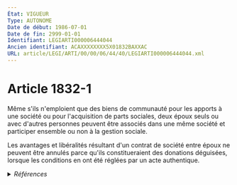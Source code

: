 ```yaml
---
État: VIGUEUR
Type: AUTONOME
Date de début: 1986-07-01
Date de fin: 2999-01-01
Identifiant: LEGIARTI000006444044
Ancien identifiant: ACAXXXXXXXX5X01832BAXXAC
URL: article/LEGI/ARTI/00/00/06/44/40/LEGIARTI000006444044.xml
---
```


<h1>Article 1832-1</h1>

Même s'ils n'emploient que des biens de communauté pour les apports à une
société ou pour l'acquisition de parts sociales, deux époux seuls ou avec
d'autres personnes peuvent être associés dans une même société et participer
ensemble ou non à la gestion sociale.<br />

Les avantages et libéralités résultant d'un contrat de société entre époux ne
peuvent être annulés parce qu'ils constitueraient des donations déguisées,
lorsque les conditions en ont été réglées par un acte authentique.


<details>
  <summary><em>Références</em></summary>

  <h2>Articles faisant référence à l'article</h2>
  
  <ul>
    <li>
      <a href="https://legal.tricoteuses.fr//redirection/LEGIARTI000006283953?vers=git&vers=legifrance">Loi n°85-1372 du 23 décembre 1985 RELATIVE A L'EGALITE DES EPOUX DANS LES REGIMES MATRIMONIAUX ET DES PARENTS DANS LA GESTION DES BIENS DES ENFANTS MINEURS - article 50 ENTIEREMENT_MODIF</a> MODIFICATION cible
    </li>
    <li>
      <a href="https://legal.tricoteuses.fr//redirection/LEGIARTI000006283968?vers=git&vers=legifrance">Loi n° 85-1372 du 23 décembre 1985 relative à l'égalité des époux dans les régimes matrimoniaux et des parents dans la gestion des biens des enfants mineurs - article 55 AUTONOME VIGUEUR, en vigueur depuis le 1986-07-01</a> SPEC_APPLI cible
    </li>
    <li>
      <a href="https://legal.tricoteuses.fr//redirection/LEGIARTI000006444191?vers=git&vers=legifrance">Code civil - article 1844-10 AUTONOME MODIFIE, en vigueur du 1978-07-01 au 2019-05-24</a> TXT_ASSOCIE cible
    </li>
    <li>
      <a href="https://legal.tricoteuses.fr//redirection/LEGIARTI000038589913?vers=git&vers=legifrance">Code civil - article 1844-10 AUTONOME VIGUEUR, en vigueur depuis le 2019-05-24</a> TXT_ASSOCIE cible
    </li>
  </ul>
  
  <h2>Références faites par l'article</h2>
  
  <ul>
    <li>
      1985-12-23 MODIFICATION source <a href="https://legal.tricoteuses.fr//redirection/LEGIARTI000006283953?vers=git&vers=legifrance">Loi n°85-1372 du 23 décembre 1985 RELATIVE A L'EGALITE DES EPOUX DANS LES REGIMES MATRIMONIAUX ET DES PARENTS DANS LA GESTION DES BIENS DES ENFANTS MINEURS - article 50 ENTIEREMENT_MODIF</a>
    </li>
    <li>
      1985-12-23 SPEC_APPLI source <a href="https://legal.tricoteuses.fr//redirection/LEGIARTI000006283968?vers=git&vers=legifrance">Loi n° 85-1372 du 23 décembre 1985 relative à l'égalité des époux dans les régimes matrimoniaux et des parents dans la gestion des biens des enfants mineurs - article 55 AUTONOME VIGUEUR, en vigueur depuis le 1986-07-01</a>
    </li>
    <li>
      2999-01-01 TXT_ASSOCIE source <a href="https://legal.tricoteuses.fr//redirection/LEGIARTI000006444191?vers=git&vers=legifrance">Code civil - article 1844-10 AUTONOME MODIFIE, en vigueur du 1978-07-01 au 2019-05-24</a>
    </li>
    <li>
      2999-01-01 CITATION cible <a href="https://legal.tricoteuses.fr//redirection/LEGIARTI000038589913?vers=git&vers=legifrance">Code civil - article 1844-10 AUTONOME VIGUEUR, en vigueur depuis le 2019-05-24</a>
    </li>
    <li>
      2999-01-01 CITATION cible <a href="https://legal.tricoteuses.fr//redirection/LEGIARTI000039260162?vers=git&vers=legifrance">Code civil - article 1871 AUTONOME VIGUEUR, en vigueur depuis le 2019-10-23</a>
    </li>
  </ul>
</details>
